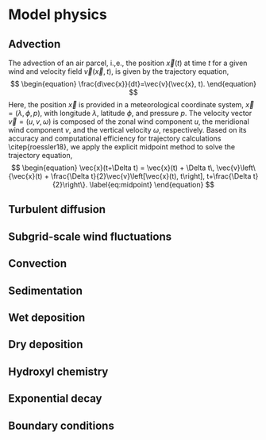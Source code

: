 # Model physics

## Advection

The advection of an air parcel, i.\,e., the position $\vec{x}(t)$ at time $t$ for a given wind and velocity field $\vec{v}(\vec{x}, t)$, is given by the trajectory equation,
$$
\begin{equation}
  \frac{d\vec{x}}{dt}=\vec{v}(\vec{x}, t).
\end{equation}
$$
Here, the position $\vec{x}$ is provided in a meteorological coordinate system, $\vec{x}=(\lambda,\phi,p)$, with longitude $\lambda$, latitude $\phi$, and pressure $p$. The velocity vector $\vec{v}=(u,v,\omega)$ is composed of the zonal wind component $u$, the meridional wind component $v$, and the vertical velocity $\omega$, respectively. Based on its accuracy and computational efficiency for trajectory calculations \citep{roessler18}, we apply the explicit midpoint method to solve the trajectory equation,
$$
\begin{equation}
  \vec{x}(t+\Delta t) = \vec{x}(t) + \Delta t\, \vec{v}\left\{\vec{x}(t) + \frac{\Delta t}{2}\vec{v}\left[\vec{x}(t), t\right], t+\frac{\Delta t}{2}\right\}. \label{eq:midpoint}
\end{equation}
$$

## Turbulent diffusion

## Subgrid-scale wind fluctuations

## Convection

## Sedimentation

## Wet deposition

## Dry deposition

## Hydroxyl chemistry

## Exponential decay

## Boundary conditions
